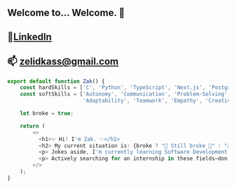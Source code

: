 ## Welcome to... Welcome. 👋

## 💼[LinkedIn](https://www.linkedin.com/in/zakary-el-kassimi-89299232b/)
## 📫 [zelidkass@gmail.com](mailto:zelidkass@gmail.com)

```ts
export default function Zak() {
    const hardSkills = ['C', 'Python', 'TypeScript', 'Next.js', 'PostgreSQL', 'C++', 'Docker', 'Shell', 'Makefile'];
    const softSkills = ['Autonomy', 'Communication', 'Problem-Solving',
                        'Adaptability', 'Teamwork', 'Empathy', 'Creativity'];

    let broke = true;

    return (
        <>
          <h1>✨ Hi! I'm Zak. ✨</h1>
          <h2> My current situation is: {broke ? "💸 Still broke 💸" : "💰 Making it rain 💰"} </h2>
          <p> Jokes aside, I'm currently learning Software Development and Machine Learning at 42 Paris.</p>
          <p> Actively searching for an internship in these fields—don’t hesitate to contact me! My info is above in case you missed it. 👀</p>
        </>
    );
}
```

<!--
**WallBlade/WallBlade** is a ✨ _special_ ✨ repository because its `README.md` (this file) appears on your GitHub profile.

Here are some ideas to get you started:

- 🔭 I’m currently working on ...
- 🌱 I’m currently learning ...
- 👯 I’m looking to collaborate on ...
- 🤔 I’m looking for help with ...
- 💬 Ask me about ...
- 📫 How to reach me: ...
- 😄 Pronouns: ...
- ⚡ Fun fact: ...
-->
